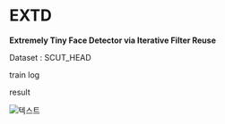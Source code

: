 # EXTD
**Extremely Tiny Face Detector via Iterative Filter Reuse**

Dataset : SCUT_HEAD

train log


result

![텍스트](https://github.com/SeungyounShin/EXTD/blob/master/img/result.png?raw=true) 

